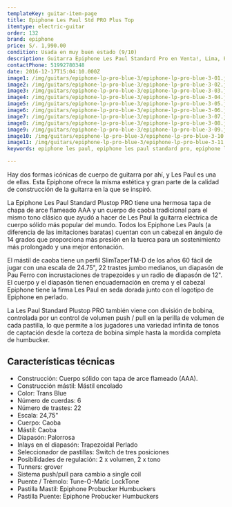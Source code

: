 ```yaml
---
templateKey: guitar-item-page
title: Epiphone Les Paul Std PRO Plus Top
itemtype: electric-guitar
order: 132
brand: epiphone
price: S/. 1,990.00
condition: Usada en muy buen estado (9/10)
description: Guitarra Epiphone Les Paul Standard Pro en Venta!, Lima, Peru
contactPhone: 51992780348
date: 2016-12-17T15:04:10.000Z
image1: /img/guitars/epiphone-lp-pro-blue-3/epiphone-lp-pro-blue-3-01.jpg
image2: /img/guitars/epiphone-lp-pro-blue-3/epiphone-lp-pro-blue-3-02.jpg
image3: /img/guitars/epiphone-lp-pro-blue-3/epiphone-lp-pro-blue-3-03.jpg
image4: /img/guitars/epiphone-lp-pro-blue-3/epiphone-lp-pro-blue-3-04.jpg
image5: /img/guitars/epiphone-lp-pro-blue-3/epiphone-lp-pro-blue-3-05.jpg
image6: /img/guitars/epiphone-lp-pro-blue-3/epiphone-lp-pro-blue-3-06.jpg
image7: /img/guitars/epiphone-lp-pro-blue-3/epiphone-lp-pro-blue-3-07.jpg
image8: /img/guitars/epiphone-lp-pro-blue-3/epiphone-lp-pro-blue-3-08.jpg
image9: /img/guitars/epiphone-lp-pro-blue-3/epiphone-lp-pro-blue-3-09.jpg
image10: /img/guitars/epiphone-lp-pro-blue-3/epiphone-lp-pro-blue-3-10.jpg
image11: /img/guitars/epiphone-lp-pro-blue-3/epiphone-lp-pro-blue-3-11.jpg
keywords: epiphone les paul, epiphone les paul standard pro, epiphone les paul standard

---
```


Hay dos formas icónicas de cuerpo de guitarra por ahí, y Les Paul es una de ellas. Esta Epiphone ofrece la misma estética y gran parte de la calidad de construcción de la guitarra en la que se inspiró.

La Epiphone Les Paul Standard Plustop PRO tiene una hermosa tapa de chapa de arce flameado AAA y un cuerpo de caoba tradicional para el mismo tono clásico que ayudó a hacer de Les Paul la guitarra eléctrica de cuerpo sólido más popular del mundo. Todos los Epiphone Les Pauls (a diferencia de las imitaciones baratas) cuentan con un cabezal en ángulo de 14 grados que proporciona más presión en la tuerca para un sostenimiento más prolongado y una mejor entonación. 

El mástil de caoba tiene un perfil SlimTaperTM-D de los años 60 fácil de jugar con una escala de 24.75", 22 trastes jumbo medianos, un diapasón de Pau Ferro con incrustaciones de trapezoides y un radio de diapasón de 12". El cuerpo y el diapasón tienen encuadernación en crema y el cabezal Epiphone tiene la firma Les Paul en seda dorada junto con el logotipo de Epiphone en perlado.

La Les Paul Standard Plustop PRO también viene con división de bobina, controlada por un control de volumen push / pull en la perilla de volumen de cada pastilla, lo que permite a los jugadores una variedad infinita de tonos de captación desde la corteza de bobina simple hasta la mordida completa de humbucker.

## Características técnicas

* Construcción: Cuerpo sólido con tapa de arce flameado (AAA).
* Construcción mástil: Mástil encolado
* Color: Trans Blue
* Número de cuerdas: 6
* Número de trastes: 22
* Escala: 24,75"
* Cuerpo: Caoba
* Mástil: Caoba
* Diapasón: Palorrosa
* Inlays en el diapasón: Trapezoidal Perlado
* Seleccionador de pastillas: Switch de tres posiciones
* Posibilidades de regulación: 2 x volumen, 2 x tono
* Tunners: grover
* Sistema push/pull para cambio a single coil
* Puente / Trémolo: Tune-O-Matic LockTone
* Pastilla Mastil: Epiphone Probucker Humbuckers
* Pastilla Puente: Epiphone Probucker Humbuckers